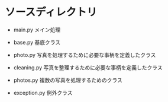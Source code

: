 # ソースディレクトリ

* main.py
 メイン処理

* base.py
 基底クラス

* photo.py
 写真を処理するために必要な事柄を定義したクラス

* cleaning.py
 写真を整理するために必要な事柄を定義したクラス

* photos.py
 複数の写真を処理するためのクラス

* exception.py
 例外クラス

